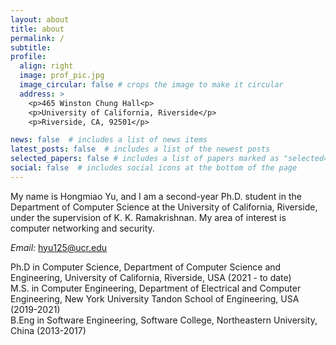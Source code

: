 ```yaml
---
layout: about
title: about
permalink: /
subtitle: 
profile:
  align: right
  image: prof_pic.jpg
  image_circular: false # crops the image to make it circular
  address: >
    <p>465 Winston Chung Hall<p>
    <p>University of California, Riverside</p>
    <p>Riverside, CA, 92501</p>

news: false  # includes a list of news items
latest_posts: false  # includes a list of the newest posts
selected_papers: false # includes a list of papers marked as "selected={true}"
social: false  # includes social icons at the bottom of the page
---
```


My name is Hongmiao Yu, and I am a second-year Ph.D. student in the Department of Computer Science at the University of California, Riverside, under the supervision of K. K. Ramakrishnan. My area of interest is computer networking and security.<br/>

<em>Email: </em>hyu125@ucr.edu<br/>

<title>Education: </title>
Ph.D in Computer Science, Department of Computer Science and Engineering, University of California, Riverside, USA (2021 - to date)<br/>
M.S. in Computer Engineering, Department of Electrical and Computer Engineering, New York University Tandon School of Engineering, USA (2019-2021)<br/>
B.Eng in Software Engineering, Software College, Northeastern University, China (2013-2017)<br/>


